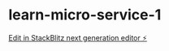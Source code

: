 # learn-micro-service-1

[Edit in StackBlitz next generation editor ⚡️](https://stackblitz.com/~/github.com/venkatesh-srk/learn-micro-service-1)